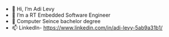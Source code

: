 - 👋 Hi, I’m Adi Levy
- 👀 I’m a RT Embedded Software Engineer
- 🌱 Computer Seince bachelor degree
- 📫 LinkedIn-  https://www.linkedin.com/in/adi-levy-5ab9a31b1/
